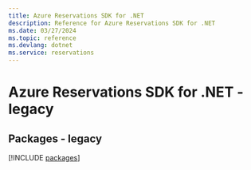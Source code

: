 ```yaml
---
title: Azure Reservations SDK for .NET
description: Reference for Azure Reservations SDK for .NET
ms.date: 03/27/2024
ms.topic: reference
ms.devlang: dotnet
ms.service: reservations
---
```

# Azure Reservations SDK for .NET - legacy
## Packages - legacy
[!INCLUDE [packages](reservations-index.md)]